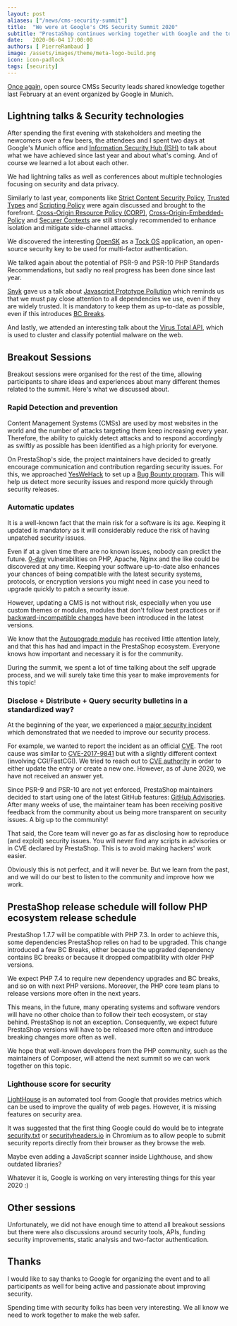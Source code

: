 ```yaml
---
layout: post
aliases: ["/news/cms-security-summit"]
title:  "We were at Google's CMS Security Summit 2020"
subtitle: "PrestaShop continues working together with Google and the top CMS vendors for a safer web."
date:   2020-06-04 17:00:00
authors: [ PierreRambaud ]
image: /assets/images/theme/meta-logo-build.png
icon: icon-padlock
tags: [security]
---
```


[Once again](https://build.prestashop.com/news/we-were-at-the-cms-security-summit-with-google/), open source CMSs Security leads shared knowledge together last February at an event organized by Google in Munich.


## Lightning talks & Security technologies

After spending the first evening with stakeholders and meeting the newcomers over a few beers, the attendees and I spent two days at Google's Munich office and [Information Security Hub (ISH)](https://www.ish-muc.com/) to talk about what we have achieved since last year and about what's coming.
And of course we learned a lot about each other.

We had lightning talks as well as conferences about multiple technologies focusing on security and data privacy.

Similarly to last year, components like [Strict Content Security Policy](https://bit.ly/strict-csp), [Trusted Types](https://bit.ly/tt-spec) and [Scripting Policy](https://bit.ly/scripting-policy) were again discussed and brought to the forefront. 
[Cross-Origin Resource Policy (CORP)](https://fetch.spec.whatwg.org/#cross-origin-resource-policy-header), [Cross-Origin-Embedded-Policy](https://bit.ly/coep-spec) and [Securer Contexts](https://bit.ly/securer-contexts) are still strongly recommended to enhance isolation and mitigate side-channel attacks.

We discovered the interesting [OpenSK](https://github.com/google/OpenSK) as a [Tock OS](https://www.tockos.org/) application, an open-source security key to be used for multi-factor authentication.

We talked again about the potential of PSR-9 and PSR-10 PHP Standards Recommendations, but sadly no real progress has been done since last year.

[Snyk](https://snyk.io) gave us a talk about [Javascript Prototype Pollution](https://snyk.io/vuln/SNYK-JS-LODASH-450202) which reminds us that we must pay close attention to all dependencies we use, even if they are widely trusted.
It is mandatory to keep them as up-to-date as possible, even if this introduces [BC Breaks](https://devdocs.prestashop.com/1.7/contribute/contribution-guidelines/#bc-breaks).

And lastly, we attended an interesting talk about the [Virus Total API](https://developers.virustotal.com/reference), which is used to cluster and classify potential malware on the web.


## Breakout Sessions

Breakout sessions were organised for the rest of the time, allowing participants to share ideas and experiences about many different themes related to the summit. Here's what we discussed about.

### Rapid Detection and prevention

Content Management Systems (CMSs) are used by most websites in the world and the number of attacks targeting them keep increasing every year.
Therefore, the ability to quickly detect attacks and to respond accordingly as swiftly as possible has been identified as a high priority for everyone.

On PrestaShop's side, the project maintainers have decided to greatly encourage communication and contribution regarding security issues. For this, we approached [YesWeHack](https://yeswehack.com/) to set up a [Bug Bounty program](https://en.wikipedia.org/wiki/Bug_bounty_program).
This will help us detect more security issues and respond more quickly through security releases.

### Automatic updates

It is a well-known fact that the main risk for a software is its age. Keeping it updated is mandatory as it will considerably reduce the risk of having unpatched security issues.

Even if at a given time there are no known issues, nobody can predict the future. [0-day](https://en.wikipedia.org/wiki/Zero-day_(computing)) vulnerabilities on PHP, Apache, Nginx and the like could be discovered at any time. Keeping your software up-to-date also enhances your chances of being compatible with the latest security systems, protocols, or encryption versions you might need in case you need to upgrade quickly to patch a security issue.

However, updating a CMS is not without risk, especially when you use custom themes or modules, modules that don't follow best practices or if [backward-incompatible changes](https://devdocs.prestashop.com/1.7/contribute/contribution-guidelines/#bc-breaks) have been introduced in the latest versions.

We know that the [Autoupgrade module](https://github.com/PrestaShop/autoupgrade) has received little attention lately, and that this has had and impact in the PrestaShop ecosystem.
Everyone knows how important and necessary it is for the community.

During the summit, we spent a lot of time talking about the self upgrade process, and we will surely take time this year to make improvements for this topic!

### Disclose + Distribute + Query security bulletins in a standardized way?

At the beginning of the year, we experienced a [major security incident](https://build.prestashop.com/news/phpunit-security-issue-post-analysis/) which demonstrated that we needed to improve our security process.

For example, we wanted to report the incident as an official [CVE](https://en.wikipedia.org/wiki/Common_Vulnerabilities_and_Exposures). The root cause was similar to [CVE-2017-9841](https://cve.mitre.org/cgi-bin/cvename.cgi?name=CVE-2017-9841) but with a slightly different context (involving CGI/FastCGI). We tried to reach out to [CVE authority](https://cve.mitre.org/) in order to either update the entry or create a new one. However, as of June 2020, we have not received an answer yet.

Since PSR-9 and PSR-10 are not yet enforced, PrestaShop maintainers decided to start using one of the latest GitHub features: [GitHub Advisories](https://help.github.com/en/github/managing-security-vulnerabilities/about-github-security-advisories). After many weeks of use, the maintainer team has been receiving positive feedback from the community about us being more transparent on security issues. A big up to the community!

That said, the Core team will never go as far as disclosing how to reproduce (and exploit) security issues. You will never find any scripts in advisories or in CVE declared by PrestaShop. This is to avoid making hackers' work easier.

Obviously this is not perfect, and it will never be. But we learn from the past, and we will do our best to listen to the community and improve how we work.

## PrestaShop release schedule will follow PHP ecosystem release schedule

PrestaShop 1.7.7 will be compatible with PHP 7.3. In order to achieve this, some dependencies PrestaShop relies on had to be upgraded. This change introduced a few BC Breaks, either because the upgraded dependency contains BC breaks or because it dropped compatibility with older PHP versions.

We expect PHP 7.4 to require new dependency upgrades and BC breaks, and so on with next PHP versions.
Moreover, the PHP core team plans to release versions more often in the next years.

This means, in the future, many operating systems and software vendors will have no other choice than to follow their tech ecosystem, or stay behind. PrestaShop is not an exception. Consequently, we expect future PrestaShop versions will have to be released more often and introduce breaking changes more often as well.

We hope that well-known developers from the PHP community, such as the maintainers of Composer, will attend the next summit so we can work together on this topic.

### Lighthouse score for security

[LightHouse](https://developers.google.com/web/tools/lighthouse) is an automated tool from Google that provides metrics which can be used to improve the quality of web pages. However, it is missing features on security area.

It was suggested that the first thing Google could do would be to integrate [security.txt](https://securitytxt.org/) or [securityheaders.io](https://securityheaders.io) in Chromium as to allow people to submit security reports directly from their browser as they browse the web.

Maybe even adding a JavaScript scanner inside Lighthouse, and show outdated libraries?

Whatever it is, Google is working on very interesting things for this year 2020 :)

## Other sessions

Unfortunately, we did not have enough time to attend all breakout sessions but there were also discussions around security tools, APIs, funding security improvements, static analysis and two-factor authentication.

## Thanks 

I would like to say thanks to Google for organizing the event and to all participants as well for being active and passionate about improving security.

Spending time with security folks has been very interesting. We all know we need to work together to make the web safer.
